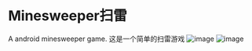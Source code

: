 # Minesweeper扫雷
A android minesweeper game.
这是一个简单的扫雷游戏
![image](https://github.com/lany192/Minesweeper/raw/master/Screenshot/a.png)
![image](https://github.com/lany192/Minesweeper/raw/master/Screenshot/b.png)
